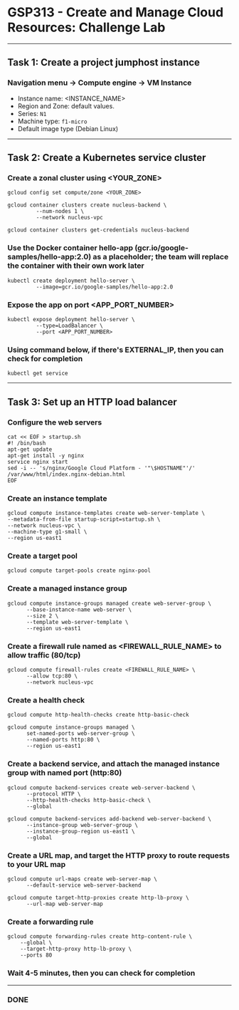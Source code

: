 # GSP313 - Create and Manage Cloud Resources: Challenge Lab
-----------------------------------------------------------------------------------------------------------------------------------------------------------------
## Task 1: Create a project jumphost instance

### Navigation menu -> Compute engine -> VM Instance

* Instance name: <INSTANCE_NAME>
* Region and Zone: default values.
* Series: `N1`
* Machine type: `f1-micro`
* Default image type (Debian Linux)

-----------------------------------------------------------------------------------------------------------------------------------------------------------------
## Task 2: Create a Kubernetes service cluster

### Create a zonal cluster using <YOUR_ZONE>
```
gcloud config set compute/zone <YOUR_ZONE>
```
```
gcloud container clusters create nucleus-backend \
         --num-nodes 1 \
         --network nucleus-vpc
```
```       
gcloud container clusters get-credentials nucleus-backend
```

### Use the Docker container hello-app (gcr.io/google-samples/hello-app:2.0) as a placeholder; the team will replace the container with their own work later
```
kubectl create deployment hello-server \
         --image=gcr.io/google-samples/hello-app:2.0
```

### Expose the app on port <APP_PORT_NUMBER>
```
kubectl expose deployment hello-server \
         --type=LoadBalancer \
         --port <APP_PORT_NUMBER>
```

### Using command below, if there's EXTERNAL_IP, then you can check for completion
```       
kubectl get service          
```

-----------------------------------------------------------------------------------------------------------------------------------------------------------------
## Task 3: Set up an HTTP load balancer

### Configure the web servers
```
cat << EOF > startup.sh
#! /bin/bash
apt-get update
apt-get install -y nginx
service nginx start
sed -i -- 's/nginx/Google Cloud Platform - '"\$HOSTNAME"'/' /var/www/html/index.nginx-debian.html
EOF
```

### Create an instance template
```
gcloud compute instance-templates create web-server-template \
--metadata-from-file startup-script=startup.sh \
--network nucleus-vpc \
--machine-type g1-small \
--region us-east1
```

### Create a target pool
```
gcloud compute target-pools create nginx-pool
```

### Create a managed instance group
```
gcloud compute instance-groups managed create web-server-group \
      --base-instance-name web-server \
      --size 2 \
      --template web-server-template \
      --region us-east1
```

### Create a firewall rule named as <FIREWALL_RULE_NAME> to allow traffic (80/tcp)
```
gcloud compute firewall-rules create <FIREWALL_RULE_NAME> \
      --allow tcp:80 \
      --network nucleus-vpc
```

### Create a health check
```
gcloud compute http-health-checks create http-basic-check
```
```
gcloud compute instance-groups managed \
      set-named-ports web-server-group \
      --named-ports http:80 \
      --region us-east1
```

### Create a backend service, and attach the managed instance group with named port (http:80)
```
gcloud compute backend-services create web-server-backend \
      --protocol HTTP \
      --http-health-checks http-basic-check \
      --global
```
```
gcloud compute backend-services add-backend web-server-backend \
      --instance-group web-server-group \
      --instance-group-region us-east1 \
      --global
```

### Create a URL map, and target the HTTP proxy to route requests to your URL map
```
gcloud compute url-maps create web-server-map \
      --default-service web-server-backend
```
```
gcloud compute target-http-proxies create http-lb-proxy \
      --url-map web-server-map
```

### Create a forwarding rule
```
gcloud compute forwarding-rules create http-content-rule \
    --global \
    --target-http-proxy http-lb-proxy \
    --ports 80
```
    
### Wait 4-5 minutes, then you can check for completion

--------------------------------------------------------------------------------------------------------------------------------------------------------------

### DONE
